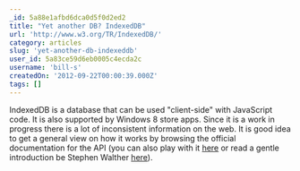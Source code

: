 ```yaml
---
_id: 5a88e1afbd6dca0d5f0d2ed2
title: "Yet another DB? IndexedDB"
url: 'http://www.w3.org/TR/IndexedDB/'
category: articles
slug: 'yet-another-db-indexeddb'
user_id: 5a83ce59d6eb0005c4ecda2c
username: 'bill-s'
createdOn: '2012-09-22T00:00:39.000Z'
tags: []
---
```


IndexedDB is a database that can be used "client-side" with JavaScript code. It is also supported by Windows 8 store apps. Since it is a work in progress there is a lot of inconsistent information on the web. It is good idea to get a general view on how it works by browsing the official documentation for the API (you can also play with it <a href="http://html5labs.interoperabilitybridges.com/IndexedDBTest/CodeSnippets/samples.html">here</a> or read a gentle introduction be Stephen Walther <a href="http://stephenwalther.com/archive/2012/05/24/metro-walkthrough-creating-a-task-list-with-a-listview-and-indexeddb.aspx">here</a>).
